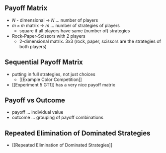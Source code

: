## Payoff Matrix
- $N$ - dimensional -> $N$ ... number of players
- $m \times m$ matrix -> $m$ ... number of strategies of players
	- square if all players have same (number of) strategies
- Rock-Paper-Scissors with 2 players
	- 2-dimensional matrix. 3x3 (rock, paper, scissors are the strategies of both players)

## Sequential Payoff Matrix
- putting in full strategies, not just choices
	- [[Example Color Competition]]
- [[Experiment 5 GT1]] has a very nice payoff matrix

## Payoff vs Outcome
- payoff ... individual value
- outcome ... grouping of payoff combinations

## Repeated Elimination of Dominated Strategies
- [[Repeated Elimination of Dominated Strategies]]